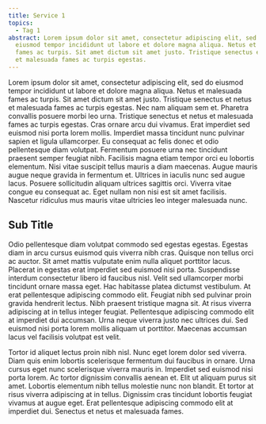 ```yaml
---
title: Service 1
topics:
  - Tag 1
abstract: Lorem ipsum dolor sit amet, consectetur adipiscing elit, sed do
  eiusmod tempor incididunt ut labore et dolore magna aliqua. Netus et malesuada
  fames ac turpis. Sit amet dictum sit amet justo. Tristique senectus et netus
  et malesuada fames ac turpis egestas.
---
```

Lorem ipsum dolor sit amet, consectetur adipiscing elit, sed do eiusmod tempor incididunt ut labore et dolore magna aliqua. Netus et malesuada fames ac turpis. Sit amet dictum sit amet justo. Tristique senectus et netus et malesuada fames ac turpis egestas. Nec nam aliquam sem et. Pharetra convallis posuere morbi leo urna. Tristique senectus et netus et malesuada fames ac turpis egestas. Cras ornare arcu dui vivamus. Erat imperdiet sed euismod nisi porta lorem mollis. Imperdiet massa tincidunt nunc pulvinar sapien et ligula ullamcorper. Eu consequat ac felis donec et odio pellentesque diam volutpat. Fermentum posuere urna nec tincidunt praesent semper feugiat nibh. Facilisis magna etiam tempor orci eu lobortis elementum. Nisi vitae suscipit tellus mauris a diam maecenas. Augue mauris augue neque gravida in fermentum et. Ultrices in iaculis nunc sed augue lacus. Posuere sollicitudin aliquam ultrices sagittis orci. Viverra vitae congue eu consequat ac. Eget nullam non nisi est sit amet facilisis. Nascetur ridiculus mus mauris vitae ultricies leo integer malesuada nunc.

## Sub Title

Odio pellentesque diam volutpat commodo sed egestas egestas. Egestas diam in arcu cursus euismod quis viverra nibh cras. Quisque non tellus orci ac auctor. Sit amet mattis vulputate enim nulla aliquet porttitor lacus. Placerat in egestas erat imperdiet sed euismod nisi porta. Suspendisse interdum consectetur libero id faucibus nisl. Velit sed ullamcorper morbi tincidunt ornare massa eget. Hac habitasse platea dictumst vestibulum. At erat pellentesque adipiscing commodo elit. Feugiat nibh sed pulvinar proin gravida hendrerit lectus. Nibh praesent tristique magna sit. At risus viverra adipiscing at in tellus integer feugiat. Pellentesque adipiscing commodo elit at imperdiet dui accumsan. Urna neque viverra justo nec ultrices dui. Sed euismod nisi porta lorem mollis aliquam ut porttitor. Maecenas accumsan lacus vel facilisis volutpat est velit.

Tortor id aliquet lectus proin nibh nisl. Nunc eget lorem dolor sed viverra. Diam quis enim lobortis scelerisque fermentum dui faucibus in ornare. Urna cursus eget nunc scelerisque viverra mauris in. Imperdiet sed euismod nisi porta lorem. Ac tortor dignissim convallis aenean et. Elit ut aliquam purus sit amet. Lobortis elementum nibh tellus molestie nunc non blandit. Et tortor at risus viverra adipiscing at in tellus. Dignissim cras tincidunt lobortis feugiat vivamus at augue eget. Erat pellentesque adipiscing commodo elit at imperdiet dui. Senectus et netus et malesuada fames.